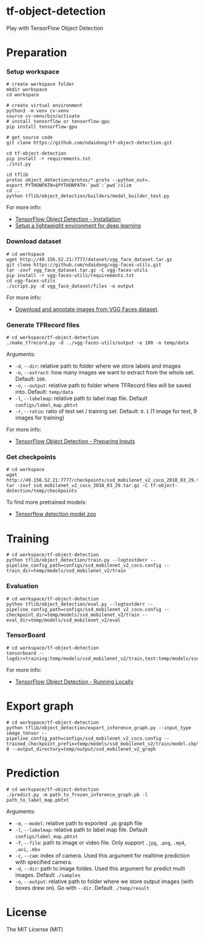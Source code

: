 # tf-object-detection
Play with TensorFlow Object Detection


# Preparation

### Setup workspace

```
# create workspace folder
mkdir workspace
cd workspace

# create virtual environment
python3 -m venv cv-venv
source cv-venv/bin/activate
# install tensorflow or tensorflow-gpu
pip install tensorflow-gpu

# get source code
git clone https://github.com/ndaidong/tf-object-detection.git

cd tf-object-detection
pip install -r requirements.txt
./init.py

cd tflib
protoc object_detection/protos/*.proto --python_out=.
export PYTHONPATH=$PYTHONPATH:`pwd`:`pwd`/slim
cd ..
python tflib/object_detection/builders/model_builder_test.py

```

For more info:

- [TensorFlow Object Detection - Installation](https://github.com/tensorflow/models/blob/master/research/object_detection/g3doc/installation.md)
- [Setup a lightweight environment for deep learning](https://medium.com/@ndaidong/setup-a-simple-environment-for-deep-learning-dc05c81c4914)


### Download dataset


```
# cd workspace
wget http://49.156.52.21:7777/dataset/vgg_face_dataset.tar.gz
git clone https://github.com/ndaidong/vgg-faces-utils.git
tar -zxvf vgg_face_dataset.tar.gz -C vgg-faces-utils
pip install -r vgg-faces-utils/requirements.txt
cd vgg-faces-utils
./script.py -d vgg_face_dataset/files -o output
```

For more info:

- [Download and annotate images from VGG Faces dataset](https://github.com/ndaidong/vgg-faces-utils#usage).


### Generate TFRecord files

```
# cd workspace/tf-object-detection
./make_tfrecord.py -d ../vgg-faces-utils/output -e 100 -o temp/data

```

Arguments:

- `-d`, `--dir`: relative path to folder where we store labels and images
- `-e`, `--extract`: how many images we want to extract from the whole set. Default: `100`.
- `-o`, `--output`: relative path to folder where TFRecord files will be saved into. Default: `temp/data`
- `-l`, `--labelmap`: relative path to label map file. Default `configs/label_map.pbtxt`
- `-r`, `--ratio`: ratio of test set / training set. Default: `0.1` (1 image for test, 9 images for training)

For more info:

- [TensorFlow Object Detection - Preparing Inputs](https://github.com/tensorflow/models/blob/master/research/object_detection/g3doc/using_your_own_dataset.md)


### Get checkpoints

```
# cd workspace
wget http://49.156.52.21:7777/checkpoints/ssd_mobilenet_v2_coco_2018_03_29.tar.gz
tar -zxvf ssd_mobilenet_v2_coco_2018_03_29.tar.gz -C tf-object-detection/temp/checkpoints
```


To find more pretrained models:

- [Tensorflow detection model zoo](https://github.com/tensorflow/models/blob/master/research/object_detection/g3doc/detection_model_zoo.md)



# Training


```
# cd workspace/tf-object-detection
python tflib/object_detection/train.py --logtostderr --pipeline_config_path=configs/ssd_mobilenet_v2_coco.config --train_dir=temp/models/ssd_mobilenet_v2/train
```

### Evaluation


```
# cd workspace/tf-object-detection
python tflib/object_detection/eval.py --logtostderr --pipeline_config_path=configs/ssd_mobilenet_v2_coco.config --checkpoint_dir=temp/models/ssd_mobilenet_v2/train --eval_dir=temp/models/ssd_mobilenet_v2/eval

```


### TensorBoard

```
# cd workspace/tf-object-detection
tensorboard --logdir=training:temp/models/ssd_mobilenet_v2/train,test:temp/models/ssd_mobilenet_v2/eval
```

For more info:

- [TensorFlow Object Detection - Running Locally](https://github.com/tensorflow/models/blob/master/research/object_detection/g3doc/running_locally.md)


# Export graph


```
# cd workspace/tf-object-detection
python tflib/object_detection/export_inference_graph.py --input_type image_tensor --pipeline_config_path=configs/ssd_mobilenet_v2_coco.config --trained_checkpoint_prefix=temp/models/ssd_mobilenet_v2/train/model.ckpt-0 --output_directory=temp/output/ssd_mobilenet_v2_graph
```


# Prediction


```
# cd workspace/tf-object-detection
./predict.py -m path_to_frozen_inference_graph.pb -l path_to_label_map.pbtxt

```

Arguments:

- `-m`, `--model`: relative path to exported `.pb` graph file
- `-l`, `--labelmap`: relative path to label map file. Default `configs/label_map.pbtxt`
- `-f`, `--file`: path to image or video file. Only support `.jpg`, `.png`, `.mp4`, `.avi`, `.mkv`
- `-c`, `--cam`: index of camera. Used this argument for realtime prediction with specified camera.
- `-d`, `--dir`: path to image foldes. Used this argument for predict multi images. Default `./samples`
- `-o`, `--output`: relative path to folder where we store output images (with boxes drew on). Go with `--dir`. Default `./temp/result`


# License

The MIT License (MIT)


